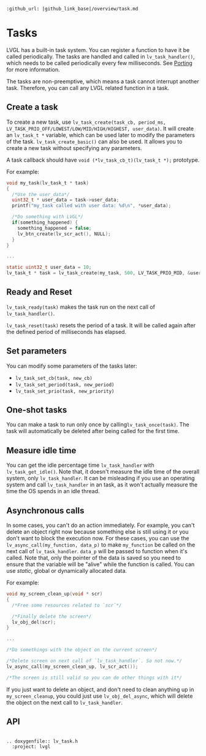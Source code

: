 ```eval_rst
:github_url: |github_link_base|/overview/task.md
```
# Tasks

LVGL has a built-in task system. You can register a function to have it be called periodically. The tasks are handled and called in `lv_task_handler()`, which needs to be called periodically every few milliseconds.
See [Porting](/porting/task-handler) for more information.

The tasks are non-preemptive, which means a task cannot interrupt another task. Therefore, you can call any LVGL related function in a task.


## Create a task
To create a new task, use `lv_task_create(task_cb, period_ms, LV_TASK_PRIO_OFF/LOWEST/LOW/MID/HIGH/HIGHEST, user_data)`. It will create an `lv_task_t *` variable, which can be used later to modify the parameters of the task.
`lv_task_create_basic()` can also be used. It allows you to create a new task without specifying any parameters.

A task callback should have `void (*lv_task_cb_t)(lv_task_t *);` prototype.

For example:
```c
void my_task(lv_task_t * task)
{
  /*Use the user_data*/
  uint32_t * user_data = task->user_data;
  printf("my_task called with user data: %d\n", *user_data);

  /*Do something with LVGL*/
  if(something_happened) {
    something_happened = false;
    lv_btn_create(lv_scr_act(), NULL);
  }
}

...

static uint32_t user_data = 10;
lv_task_t * task = lv_task_create(my_task, 500, LV_TASK_PRIO_MID, &user_data);

```

## Ready and Reset

`lv_task_ready(task)` makes the task run on the next call of `lv_task_handler()`.

`lv_task_reset(task)` resets the period of a task. It will be called again after the defined period of milliseconds has elapsed.


## Set parameters
You can modify some parameters of the tasks later:
- `lv_task_set_cb(task, new_cb)`
- `lv_task_set_period(task, new_period)`
- `lv_task_set_prio(task, new_priority)`

## One-shot tasks

You can make a task to run only once by calling`lv_task_once(task)`. The task will automatically be deleted after being called for the first time.


## Measure idle time

You can get the idle percentage time `lv_task_handler` with `lv_task_get_idle()`. Note that, it doesn't measure the idle time of the overall system, only `lv_task_handler`.
It can be misleading if you use an operating system and call `lv_task_handler` in an  task, as it won't actually measure the time the OS spends in an idle thread.

## Asynchronous calls

In some cases, you can't do an action immediately. For example, you can't delete an object right now because something else is still using it or you don't want to block the execution now.
For these cases, you can use the `lv_async_call(my_function, data_p)` to make `my_function` be called on the next call of `lv_task_handler`. `data_p` will be passed to function when it's called.
Note that, only the pointer of the data is saved so you need to ensure that the variable will be "alive" while the function is called. You can use *static*, global or dynamically allocated data.

For example:
```c
void my_screen_clean_up(void * scr)
{
  /*Free some resources related to `scr`*/

  /*Finally delete the screen*/
  lv_obj_del(scr);  
}

...

/*Do somethings with the object on the current screen*/

/*Delete screen on next call of `lv_task_handler`. So not now.*/
lv_async_call(my_screen_clean_up, lv_scr_act());

/*The screen is still valid so you can do other things with it*/

```

If you just want to delete an object, and don't need to clean anything up in `my_screen_cleanup`, you could just use `lv_obj_del_async`, which will delete the object on the next call to `lv_task_handler`.

## API

```eval_rst

.. doxygenfile:: lv_task.h
  :project: lvgl

```
